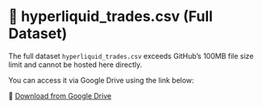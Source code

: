 # 📁 hyperliquid_trades.csv (Full Dataset)

The full dataset `hyperliquid_trades.csv` exceeds GitHub’s 100MB file size limit and cannot be hosted here directly.

You can access it via Google Drive using the link below:

🔗 [Download from Google Drive](https://drive.google.com/file/d/1O43ZZ9RI67CUsESmdxvBpbGheTIHLDGD/view?usp=sharing)



